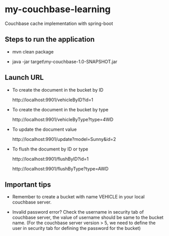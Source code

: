 # my-couchbase-learning
  
  Couchbase cache implementation with spring-boot

## Steps to run the application
  
  - mvn clean package  
  
  - java -jar target\my-couchbase-1.0-SNAPSHOT.jar

## Launch URL
  
  - To create the document in the bucket by ID
    
    http://localhost:9901/vehicleByID?id=1
  
  - To create the document in the bucket by type
    
    http://localhost:9901/vehicleByType?type=4WD
  
  - To update the document value
    
    http://localhost:9901/update?model=Sunny&id=2
  
  - To flush the document by ID or type    
    
    http://localhost:9901/flushByID?id=1
    
    http://localhost:9901/flushByType?type=AWD

## Important tips
  
  - Remember to create a bucket with name VEHICLE in your local couchbase server.
  
  - Invalid password error?
    Check the username in security tab of couchbase server, the value of username should be same to the bucket name.
    (For the couchbase server version > 5, we need to define the user in security tab for defining the password for the bucket)
